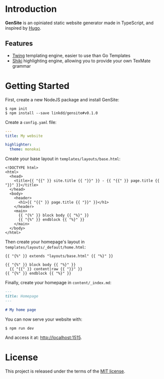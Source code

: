 # Introduction

**GenSite** is an opiniated static website generator made in TypeScript, and
inspired by [Hugo](https://gohugo.io).

## Features

 - [Twing](https://gitlab.com/nightlycommit/twing) templating engine, easier to use than Go Templates
 - [Shiki](https://shiki.matsu.io) highlighting engine, allowing you to provide your own TexMate grammar

# Getting Started

First, create a new NodeJS package and install GenSite:

```shell
$ npm init
$ npm install --save linkdd/gensite#v0.1.0
```

Create a `config.yaml` file:

```yaml
---
title: My website

highlighter:
  theme: monokai
```

Create your base layout in `templates/layouts/base.html`:

```twig
<!DOCTYPE html>
<html>
  <head>
    <title>{{ "{{" }} site.title {{ "}}" }} - {{ "{{" }} page.title {{ "}}" }}</title>
  </head>
  <body>
    <header>
      <h1>{{ "{{" }} page.title {{ "}}" }}</h1>
    </header>
    <main>
      {{ "{%" }} block body {{ "%}" }}
      {{ "{%" }} endblock {{ "%}" }}
    </main>
  </body>
</html>
```

Then create your homepage's layout in `templates/layouts/_default/home.html`:

```twig
{{ "{%" }} extends "layouts/base.html" {{ "%}" }}

{{ "{%" }} block body {{ "%}" }}
  {{ "{{" }} content|raw {{ "}}" }}
{{ "{%" }} endblock {{ "%}" }}
```

Finally, create your homepage in `content/_index.md`:

```markdown
---
title: Homepage
---

# My home page
```

You can now serve your website with:

```shell
$ npm run dev
```

And access it at: [http://localhost:1515](http://localhost:1515).

# License

This project is released under the terms of the [MIT license](./LICENSE.txt).
